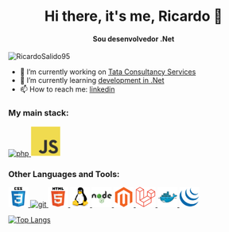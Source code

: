 <h1 align="center">Hi there, it's me, Ricardo 👋</h1> 
<h4 align="center">Sou desenvolvedor .Net</h4>

<p align="left">
  <img src="https://komarev.com/ghpvc/?username=RicardoSalido95&color=5E33FF&style=plastic" alt="RicardoSalido95"/>
</p>

- 🔭 I’m currently working on [Tata Consultancy Services]([https://www.orthodonticbrasil.com.br/](https://www.tcs.com/))
- 🌱 I’m currently learning [development in .Net](#)
- 📫 How to reach me: [linkedin](https://www.linkedin.com/in/ricardo-salido-7788501b8/)

<p align="left"> 
  <h3 align="left">My main stack:</h3>
  <a href="https://www.php.net/" target="_blank"> 
    <img src="https://raw.githubusercontent.com/jmnote/z-icons/master/svg/php.svg" alt="php" width="60" height="60"/> 
  </a>
  <a href="https://www.php.net/" target="_blank"> 
    <img src="https://raw.githubusercontent.com/devicons/devicon/master/icons/javascript/javascript-original.svg" alt="javascript" width="60" height="60"/> 
  </a>
</p>
<p align="left">
    <h3 align="left">Other Languages and Tools:</h3>
    <a href="https://www.w3schools.com/css/" target="_blank"> 
      <img src="https://raw.githubusercontent.com/devicons/devicon/master/icons/css3/css3-original-wordmark.svg" alt="css3" width="40" height="40"/> 
    </a> 
    <a href="https://git-scm.com/" target="_blank"> 
      <img src="https://www.vectorlogo.zone/logos/git-scm/git-scm-icon.svg" alt="git" width="40" height="40"/> 
    </a> 
    <a href="https://html.com/" target="_blank"> 
      <img src="https://raw.githubusercontent.com/devicons/devicon/master/icons/html5/html5-original-wordmark.svg" alt="html5" width="40" height="40"/> 
    </a> 
    <a href="https://www.linux.org/" target="_blank"> 
      <img src="https://raw.githubusercontent.com/devicons/devicon/master/icons/linux/linux-original.svg" alt="linux" width="40" height="40"/> 
    </a> 
    <a href="https://nodejs.org" target="_blank"> 
      <img src="https://raw.githubusercontent.com/devicons/devicon/master/icons/nodejs/nodejs-original-wordmark.svg" alt="nodejs" width="40" height="40"/> 
    </a> 
    <a href="https://business.adobe.com/br/products/magento/magento-commerce.html" target="_blank"> 
      <img src="https://raw.githubusercontent.com/devicons/devicon/master/icons/magento/magento-original.svg" alt="magento" width="40" height="40"/> 
    </a> 
    <a href="https://laravel.com/" target="_blank"> 
      <img src="https://raw.githubusercontent.com/devicons/devicon/master/icons/laravel/laravel-original.svg" alt="laravel" width="40" height="40"/> 
    </a>
    <a href="https://www.docker.com/" target="_blank"> 
      <img src="https://raw.githubusercontent.com/devicons/devicon/master/icons/docker/docker-original.svg" alt="docker" width="40" height="40"/> 
    </a>
    <a href="https://jquery.com/" target="_blank"> 
      <img src="https://raw.githubusercontent.com/devicons/devicon/master/icons/jquery/jquery-original.svg" alt="jquery" width="40" height="40"/> 
    </a> 
</p>

[![Top Langs](https://github-readme-stats.vercel.app/api/top-langs/?username=RicardoSalido95&layout=compact&theme=radical)](https://github.com/anuraghazra/github-readme-stats)
